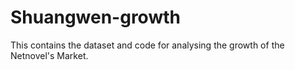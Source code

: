 # Shuangwen-growth
This contains the dataset and code for analysing the growth of the Netnovel's Market.
